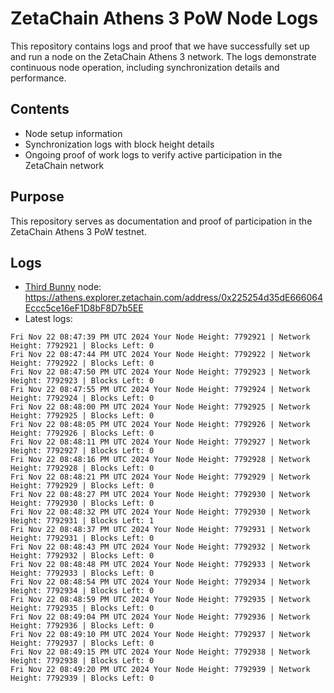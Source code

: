 # ZetaChain Athens 3 PoW Node Logs
This repository contains logs and proof that we have successfully set up and run a node on the ZetaChain Athens 3 network. The logs demonstrate continuous node operation, including synchronization details and performance.

## Contents
- Node setup information
- Synchronization logs with block height details
- Ongoing proof of work logs to verify active participation in the ZetaChain network

## Purpose
This repository serves as documentation and proof of participation in the ZetaChain Athens 3 PoW testnet.

## Logs

- [Third Bunny](https://thirdbunny.xyz/) node: https://athens.explorer.zetachain.com/address/0x225254d35dE666064Eccc5ce16eF1D8bF8D7b5EE
- Latest logs:
```
Fri Nov 22 08:47:39 PM UTC 2024 Your Node Height: 7792921 | Network Height: 7792921 | Blocks Left: 0
Fri Nov 22 08:47:44 PM UTC 2024 Your Node Height: 7792922 | Network Height: 7792922 | Blocks Left: 0
Fri Nov 22 08:47:50 PM UTC 2024 Your Node Height: 7792923 | Network Height: 7792923 | Blocks Left: 0
Fri Nov 22 08:47:55 PM UTC 2024 Your Node Height: 7792924 | Network Height: 7792924 | Blocks Left: 0
Fri Nov 22 08:48:00 PM UTC 2024 Your Node Height: 7792925 | Network Height: 7792925 | Blocks Left: 0
Fri Nov 22 08:48:05 PM UTC 2024 Your Node Height: 7792926 | Network Height: 7792926 | Blocks Left: 0
Fri Nov 22 08:48:11 PM UTC 2024 Your Node Height: 7792927 | Network Height: 7792927 | Blocks Left: 0
Fri Nov 22 08:48:16 PM UTC 2024 Your Node Height: 7792928 | Network Height: 7792928 | Blocks Left: 0
Fri Nov 22 08:48:21 PM UTC 2024 Your Node Height: 7792929 | Network Height: 7792929 | Blocks Left: 0
Fri Nov 22 08:48:27 PM UTC 2024 Your Node Height: 7792930 | Network Height: 7792930 | Blocks Left: 0
Fri Nov 22 08:48:32 PM UTC 2024 Your Node Height: 7792930 | Network Height: 7792931 | Blocks Left: 1
Fri Nov 22 08:48:37 PM UTC 2024 Your Node Height: 7792931 | Network Height: 7792931 | Blocks Left: 0
Fri Nov 22 08:48:43 PM UTC 2024 Your Node Height: 7792932 | Network Height: 7792932 | Blocks Left: 0
Fri Nov 22 08:48:48 PM UTC 2024 Your Node Height: 7792933 | Network Height: 7792933 | Blocks Left: 0
Fri Nov 22 08:48:54 PM UTC 2024 Your Node Height: 7792934 | Network Height: 7792934 | Blocks Left: 0
Fri Nov 22 08:48:59 PM UTC 2024 Your Node Height: 7792935 | Network Height: 7792935 | Blocks Left: 0
Fri Nov 22 08:49:04 PM UTC 2024 Your Node Height: 7792936 | Network Height: 7792936 | Blocks Left: 0
Fri Nov 22 08:49:10 PM UTC 2024 Your Node Height: 7792937 | Network Height: 7792937 | Blocks Left: 0
Fri Nov 22 08:49:15 PM UTC 2024 Your Node Height: 7792938 | Network Height: 7792938 | Blocks Left: 0
Fri Nov 22 08:49:20 PM UTC 2024 Your Node Height: 7792939 | Network Height: 7792939 | Blocks Left: 0
```
